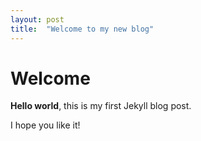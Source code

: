 ```yaml
---
layout: post
title:  "Welcome to my new blog"
---
```


# Welcome

**Hello world**, this is my first Jekyll blog post.

I hope you like it!